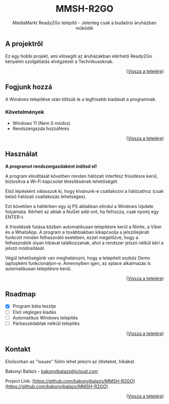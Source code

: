 <a id="readme-top"></a>
<div align="center">

  <h1 align="center">MMSH-R2GO</h3>

  <p align="center">
    MediaMarkt Ready2Go telepítő - Jelenleg csak a budaörsi áruházban működik
    <br />
  </p>
</div>


<!-- ABOUT THE PROJECT -->
## A projektről

Ez egy hobbi projekt, ami elősegíti az áruházakban elérhető Ready2Go kényelmi szolgáltatás elvégzését a Technikusoknak.

<p align="right">(<a href="#readme-top">Vissza a tetejére</a>)</p>


<!-- GETTING STARTED -->
## Fogjunk hozzá

A Windows telepítése után töltsük le a legfrisebb kiadását a programnak.

### Követelmények

- Windows 11 (Nem S módos)
- Rendszergazda hozzáférés

<p align="right">(<a href="#readme-top">Vissza a tetejére</a>)</p>



<!-- USAGE EXAMPLES -->
## Használat

**A programot rendszergazdaként indítsd el!**

A program elindítását követően minden hálózati interfész frissítésre kerül, biztosítva a Wi-Fi kapcsolat létesítésének lehetőségét.

Első lépésként válasszuk ki, hogy kívánunk-e csatlakozni a hálózathoz (csak belső hálózati csatlakozás lehetséges). 

Ezt követően a háttérben egy új PS ablakban elindul a Windows Update folyamata. Kérheti az ablak a NuGet add-ont, ha felhozza, csak nyomj egy ENTER-t.

A frissítések futása közben automatikusan telepítésre kerül a Ninite, a Viber és a WhatsApp. A program a továbbiakban kikapcsolja a jelszólejárati funkciót minden felhasználó esetében, ezzel megelőzve, hogy a felhasználók olyan hibával találkozzanak, ahol a rendszer jelszó nélkül kéri a jelszó módosítását.

Végül lehetőségünk van meghatározni, hogy a telepített eszköz Demo laptopként funkcionáljon-e. 
Amennyiben igen, az xplace alkalmazás is automatikusan telepítésre kerül.

<p align="right">(<a href="#readme-top">Vissza a tetejére</a>)</p>



<!-- ROADMAP -->
## Roadmap

- [x] Program béta tesztje
- [ ] Első végleges kiadás
- [ ] Automatikus Windows telepítés
- [ ] Párbeszédablak nélküli telepítés

<p align="right">(<a href="#readme-top">Vissza a tetejére</a>)</p>

<!-- CONTACT -->
## Kontakt

Elsősorban az "issues" fülön lehet jelezni az ötleteket, hibákat.

Bakonyi Balázs - bakonyibalazs@icloud.com

Project Link: [https://github.com/bakonyibalazs/MMSH-R2GO](https://github.com/bakonyibalazs/MMSH-R2GO)

<p align="right">(<a href="#readme-top">Vissza a tetejére</a>)</p>


<!-- MARKDOWN LINKS & IMAGES -->
<!-- https://www.markdownguide.org/basic-syntax/#reference-style-links -->
[forks-shield]: https://img.shields.io/github/forks/othneildrew/Best-README-Template.svg?style=for-the-badge
[forks-url]: https://github.com/othneildrew/Best-README-Template/network/members
[stars-shield]: https://img.shields.io/github/stars/othneildrew/Best-README-Template.svg?style=for-the-badge
[stars-url]: https://github.com/othneildrew/Best-README-Template/stargazers
[issues-shield]: https://img.shields.io/github/issues/othneildrew/Best-README-Template.svg?style=for-the-badge
[issues-url]: https://github.com/othneildrew/Best-README-Template/issues
